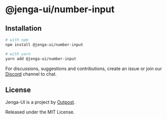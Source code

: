 # @jenga-ui/number-input

## Installation

```sh
# with npm
npm install @jenga-ui/number-input

# with yarn
yarn add @jenga-ui/number-input
```

For discussions, suggestions and contributions, create an issue or join our [Discord](https://discord.gg/sHnHPnAPZj) channel to chat.

## License

Jenga-UI is a project by [Outpost](https://outpost.run).

Released under the MIT License.
